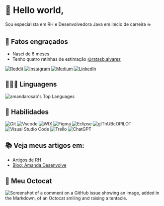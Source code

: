 <h1>👋 Hello world,</h1> 
Sou especialista em RH e Desenvolvedora Java em início de carreira ☕

## 👻 Fatos engraçados
- Nasci de 6 meses
- Tenho quatro ratinhas de estimação [@ratasb.alvarez](https://www.instagram.com/ratasb.alvarez/)

[![Reddit](https://img.shields.io/badge/Reddit-000?style=for-the-badge&logo=reddit&logoColor=FF4500)]([https://www.reddit.com/u/SEUUSERNAME](https://www.reddit.com/user/Vast_Belt8086/)) [![Instagram](https://img.shields.io/badge/-Instagram-%23E4405F?style=for-the-badge&logo=instagram&logoColor=white)]( https://www.instagram.com/ambelooo/) [![Medium](https://img.shields.io/badge/-Medium-%23000000?style=for-the-badge&logo=medium&logoColor=white)](https://medium.com/@amandarosaabelo) [![LinkedIn](https://img.shields.io/badge/LinkedIn-0077B5?style=for-the-badge&logo=linkedin&logoColor=white)]( https://www.linkedin.com/in/amandarosab/)

## 👩🏻‍💻 Linguagens
![amandarosab's Top Languages](https://github-readme-stats.vercel.app/api/top-langs/?username=amandarosab&theme=outrun&show_icons=true&hide_border=true&layout=compact)

## 🔧 Habilidades 
![Git](https://img.shields.io/badge/GIT-E44C30?style=for-the-badge&logo=git&logoColor=white) ![Vscode](https://img.shields.io/badge/Vscode-007ACC?style=for-the-badge&logo=visual-studio-code&logoColor=white) ![WIX](	https://img.shields.io/badge/Wix-000?style=for-the-badge&logo=wix&logoColor=white) ![Figma](https://img.shields.io/badge/Figma-696969?style=for-the-badge&logo=figma&logoColor=figma) ![Eclipse](https://img.shields.io/badge/Eclipse-2C2255?style=for-the-badge&logo=eclipse&logoColor=white)  ![gIThUBcOPILOT](https://img.shields.io/badge/github%20copilot-000000?style=for-the-badge&logo=githubcopilot&logoColor=white) ![Visual Studio Code](https://img.shields.io/badge/Visual_Studio_Code-0078D4?style=for-the-badge&logo=visual%20studio%20code&logoColor=white) ![Trello](https://img.shields.io/badge/Trello-0052CC?style=for-the-badge&logo=trello&logoColor=white) 	![ChatGPT](https://img.shields.io/badge/ChatGPT-74aa9c?style=for-the-badge&logo=openai&logoColor=white)

## 📚 Veja meus artigos em:
- [Artigos de RH](https://www.linkedin.com/in/amandarbelo/)
- [Blog: Amanda Desenvolve](https://amandadesenvolve.blogspot.com/)

## 🐙 Meu Octocat
![Screenshot of a comment on a GitHub issue showing an image, added in the Markdown, of an Octocat smiling and raising a tentacle.]( https://blogger.googleusercontent.com/img/b/R29vZ2xl/AVvXsEh2GMxoY9E6aXBx7m-8H5gtjRTphovQo3foyChsvRwyY51sYfNlHEPEWHrr2NG21AzdwmJhy-gZ8tdigleKgk5FRWlEvGhAoebsNPOqtivMB-pdcKjf2eS1DWODrsTk9VWBwykt5sSawtL2oBEA1siRdbSfpJsWj2INrddVeHioO-qshNKkfEwFGBsQw2k/w640-h640/octocat-1726103613054.png)
